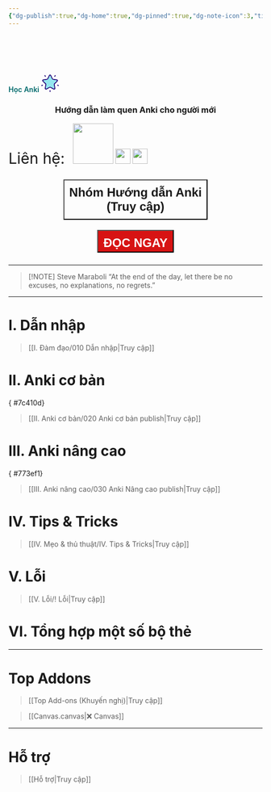 ```yaml
---
{"dg-publish":true,"dg-home":true,"dg-pinned":true,"dg-note-icon":3,"title":"HỌC ANKI","permalink":"/000-hoc-anki/","pinned":true,"tags":["gardenEntry"],"dgPassFrontmatter":true}
---
```


# <center> <?xml version="1.0" encoding="iso-8859-1"?><!-- Generator: Adobe Illustrator 19.0.0, SVG Export Plug-In . SVG Version: 6.00 Build 0)  --><svg xmlns="http://www.w3.org/2000/svg" xmlns:xlink="http://www.w3.org/1999/xlink" version="1.1" id="Layer_1" x="0px" y="0px" viewBox="0 0 512.001 512.001" style="enable-background:new 0 0 512.001 512.001;" xml:space="preserve" width="35">
<g>
	<path style="fill:#1E0478;" d="M502.663,305.716c7.091,2.31,10.981,9.927,8.671,17.018c-1.85,5.713-7.145,9.333-12.844,9.333   c-1.378,0-2.782-0.216-4.173-0.662l-23.19-7.536c-7.104-2.31-10.981-9.927-8.671-17.018c2.296-7.091,9.927-10.981,17.018-8.671   L502.663,305.716z"/>
	<path style="fill:#1E0478;" d="M480.756,167.103c3.998,12.304,0.729,25.567-8.549,34.616l-81.064,79.011   c-1.594,1.553-2.31,3.795-1.945,5.983l19.138,111.574c2.188,12.763-2.958,25.419-13.425,33.023   c-5.916,4.295-12.844,6.483-19.814,6.483c-5.375,0-10.764-1.297-15.748-3.917l-100.202-52.674c-1.972-1.04-4.322-1.04-6.28,0   l-100.202,52.674c-11.467,6.024-25.094,5.051-35.562-2.566c-10.481-7.604-15.627-20.259-13.439-33.023l19.138-111.574   c0.378-2.188-0.351-4.43-1.945-5.983l-81.064-79.011c-9.265-9.049-12.547-22.312-8.536-34.616   c3.998-12.318,14.438-21.124,27.255-22.987l112.034-16.275c2.188-0.324,4.092-1.702,5.078-3.701l50.094-101.512   C231.46,11.025,243.061,3.813,256,3.813c12.952,0,24.554,7.212,30.281,18.814l50.108,101.512c0.986,1.999,2.877,3.377,5.078,3.701   l112.034,16.275C466.305,145.979,476.759,154.785,480.756,167.103z M453.352,182.365c2.715-2.634,2.107-5.713,1.715-6.915   c-0.392-1.202-1.702-4.052-5.457-4.592l-112.02-16.288c-11.008-1.594-20.516-8.495-25.432-18.463L262.065,34.58   c-0.837-1.688-2.039-2.634-3.187-3.147s-2.242-0.608-2.877-0.608c-1.256,0-4.376,0.365-6.051,3.755l-50.108,101.526   c-4.916,9.968-14.425,16.869-25.419,18.463L62.389,170.857c-3.741,0.54-5.051,3.39-5.443,4.592   c-0.392,1.202-1.013,4.281,1.702,6.915l81.064,79.025c7.969,7.766,11.588,18.936,9.711,29.889l-19.138,111.574   c-0.635,3.728,1.675,5.862,2.688,6.605c1.026,0.743,3.768,2.283,7.118,0.513l100.202-52.674c4.916-2.593,10.319-3.89,15.708-3.89   c5.402,0,10.791,1.297,15.721,3.89l100.202,52.674c3.35,1.769,6.091,0.23,7.104-0.513c1.026-0.743,3.336-2.877,2.688-6.605   l-19.138-111.574c-1.877-10.953,1.756-22.123,9.711-29.889L453.352,182.365z"/>
</g>
<path style="fill:#94E7EF;" d="M455.068,175.449c0.392,1.202,0.999,4.281-1.715,6.915l-81.064,79.025  c-7.955,7.766-11.588,18.936-9.711,29.889l19.138,111.574c0.648,3.728-1.661,5.862-2.688,6.605  c-1.013,0.743-3.755,2.283-7.104,0.513l-100.202-52.674c-4.93-2.593-10.319-3.89-15.721-3.89c-5.389,0-10.791,1.297-15.708,3.89  L140.09,409.971c-3.35,1.769-6.091,0.23-7.118-0.513c-1.013-0.743-3.323-2.877-2.688-6.605l19.138-111.574  c1.877-10.953-1.742-22.123-9.711-29.889l-81.064-79.025c-2.715-2.634-2.093-5.713-1.702-6.915c0.392-1.202,1.702-4.052,5.443-4.592  l112.034-16.288c10.994-1.594,20.502-8.495,25.419-18.463L249.95,34.58c1.675-3.39,4.795-3.755,6.051-3.755  c0.635,0,1.729,0.095,2.877,0.608c1.148,0.513,2.35,1.459,3.187,3.147l50.094,101.526c4.916,9.968,14.425,16.869,25.432,18.463  l112.02,16.288C453.366,171.398,454.676,174.247,455.068,175.449z"/>
<g>
	<path style="fill:#1E0478;" d="M413.779,22.627c6.037,4.376,7.374,12.831,2.998,18.855l-14.344,19.733   c-2.634,3.647-6.753,5.578-10.94,5.578c-2.742,0-5.524-0.837-7.928-2.58c-6.024-4.39-7.361-12.831-2.985-18.868l14.344-19.733   C399.301,19.575,407.756,18.238,413.779,22.627z"/>
	<path style="fill:#1E0478;" d="M269.506,470.289v24.392c0,7.469-6.037,13.506-13.506,13.506c-7.455,0-13.506-6.037-13.506-13.506   v-24.392c0-7.455,6.051-13.506,13.506-13.506C263.469,456.783,269.506,462.834,269.506,470.289z"/>
	<path style="fill:#1E0478;" d="M131.365,45.264c4.376,6.037,3.039,14.479-2.985,18.868c-2.404,1.742-5.186,2.58-7.928,2.58   c-4.187,0-8.306-1.931-10.94-5.565L95.169,41.414c-4.376-6.037-3.039-14.492,2.985-18.868c6.037-4.39,14.492-3.052,18.868,2.985   L131.365,45.264z"/>
	<path style="fill:#1E0478;" d="M49.545,306.824c2.31,7.104-1.567,14.722-8.671,17.031l-23.19,7.536   c-1.391,0.446-2.796,0.662-4.173,0.662c-5.7,0-10.994-3.633-12.844-9.333c-2.31-7.104,1.58-14.722,8.671-17.031l23.19-7.536   C39.631,295.857,47.249,299.733,49.545,306.824z"/>
</g>
<g>
</g>
<g>
</g>
<g>
</g>
<g>
</g>
<g>
</g>
<g>
</g>
<g>
</g>
<g>
</g>
<g>
</g>
<g>
</g>
<g>
</g>
<g>
</g>
<g>
</g>
<g>
</g>
<g>
</g>
</svg>  <span style="font-weight: 600; color: #00696b;">Học Anki</span>          <?xml version="1.0" encoding="iso-8859-1"?><!-- Generator: Adobe Illustrator 19.0.0, SVG Export Plug-In . SVG Version: 6.00 Build 0)  --><svg xmlns="http://www.w3.org/2000/svg" xmlns:xlink="http://www.w3.org/1999/xlink" version="1.1" id="Layer_1" x="0px" y="0px" viewBox="0 0 512.001 512.001" style="enable-background:new 0 0 512.001 512.001;" xml:space="preserve" width="35">
<g>
	<path style="fill:#1E0478;" d="M502.663,305.716c7.091,2.31,10.981,9.927,8.671,17.018c-1.85,5.713-7.145,9.333-12.844,9.333   c-1.378,0-2.782-0.216-4.173-0.662l-23.19-7.536c-7.104-2.31-10.981-9.927-8.671-17.018c2.296-7.091,9.927-10.981,17.018-8.671   L502.663,305.716z"/>
	<path style="fill:#1E0478;" d="M480.756,167.103c3.998,12.304,0.729,25.567-8.549,34.616l-81.064,79.011   c-1.594,1.553-2.31,3.795-1.945,5.983l19.138,111.574c2.188,12.763-2.958,25.419-13.425,33.023   c-5.916,4.295-12.844,6.483-19.814,6.483c-5.375,0-10.764-1.297-15.748-3.917l-100.202-52.674c-1.972-1.04-4.322-1.04-6.28,0   l-100.202,52.674c-11.467,6.024-25.094,5.051-35.562-2.566c-10.481-7.604-15.627-20.259-13.439-33.023l19.138-111.574   c0.378-2.188-0.351-4.43-1.945-5.983l-81.064-79.011c-9.265-9.049-12.547-22.312-8.536-34.616   c3.998-12.318,14.438-21.124,27.255-22.987l112.034-16.275c2.188-0.324,4.092-1.702,5.078-3.701l50.094-101.512   C231.46,11.025,243.061,3.813,256,3.813c12.952,0,24.554,7.212,30.281,18.814l50.108,101.512c0.986,1.999,2.877,3.377,5.078,3.701   l112.034,16.275C466.305,145.979,476.759,154.785,480.756,167.103z M453.352,182.365c2.715-2.634,2.107-5.713,1.715-6.915   c-0.392-1.202-1.702-4.052-5.457-4.592l-112.02-16.288c-11.008-1.594-20.516-8.495-25.432-18.463L262.065,34.58   c-0.837-1.688-2.039-2.634-3.187-3.147s-2.242-0.608-2.877-0.608c-1.256,0-4.376,0.365-6.051,3.755l-50.108,101.526   c-4.916,9.968-14.425,16.869-25.419,18.463L62.389,170.857c-3.741,0.54-5.051,3.39-5.443,4.592   c-0.392,1.202-1.013,4.281,1.702,6.915l81.064,79.025c7.969,7.766,11.588,18.936,9.711,29.889l-19.138,111.574   c-0.635,3.728,1.675,5.862,2.688,6.605c1.026,0.743,3.768,2.283,7.118,0.513l100.202-52.674c4.916-2.593,10.319-3.89,15.708-3.89   c5.402,0,10.791,1.297,15.721,3.89l100.202,52.674c3.35,1.769,6.091,0.23,7.104-0.513c1.026-0.743,3.336-2.877,2.688-6.605   l-19.138-111.574c-1.877-10.953,1.756-22.123,9.711-29.889L453.352,182.365z"/>
</g>
<path style="fill:#94E7EF;" d="M455.068,175.449c0.392,1.202,0.999,4.281-1.715,6.915l-81.064,79.025  c-7.955,7.766-11.588,18.936-9.711,29.889l19.138,111.574c0.648,3.728-1.661,5.862-2.688,6.605  c-1.013,0.743-3.755,2.283-7.104,0.513l-100.202-52.674c-4.93-2.593-10.319-3.89-15.721-3.89c-5.389,0-10.791,1.297-15.708,3.89  L140.09,409.971c-3.35,1.769-6.091,0.23-7.118-0.513c-1.013-0.743-3.323-2.877-2.688-6.605l19.138-111.574  c1.877-10.953-1.742-22.123-9.711-29.889l-81.064-79.025c-2.715-2.634-2.093-5.713-1.702-6.915c0.392-1.202,1.702-4.052,5.443-4.592  l112.034-16.288c10.994-1.594,20.502-8.495,25.419-18.463L249.95,34.58c1.675-3.39,4.795-3.755,6.051-3.755  c0.635,0,1.729,0.095,2.877,0.608c1.148,0.513,2.35,1.459,3.187,3.147l50.094,101.526c4.916,9.968,14.425,16.869,25.432,18.463  l112.02,16.288C453.366,171.398,454.676,174.247,455.068,175.449z"/>
<g>
	<path style="fill:#1E0478;" d="M413.779,22.627c6.037,4.376,7.374,12.831,2.998,18.855l-14.344,19.733   c-2.634,3.647-6.753,5.578-10.94,5.578c-2.742,0-5.524-0.837-7.928-2.58c-6.024-4.39-7.361-12.831-2.985-18.868l14.344-19.733   C399.301,19.575,407.756,18.238,413.779,22.627z"/>
	<path style="fill:#1E0478;" d="M269.506,470.289v24.392c0,7.469-6.037,13.506-13.506,13.506c-7.455,0-13.506-6.037-13.506-13.506   v-24.392c0-7.455,6.051-13.506,13.506-13.506C263.469,456.783,269.506,462.834,269.506,470.289z"/>
	<path style="fill:#1E0478;" d="M131.365,45.264c4.376,6.037,3.039,14.479-2.985,18.868c-2.404,1.742-5.186,2.58-7.928,2.58   c-4.187,0-8.306-1.931-10.94-5.565L95.169,41.414c-4.376-6.037-3.039-14.492,2.985-18.868c6.037-4.39,14.492-3.052,18.868,2.985   L131.365,45.264z"/>
	<path style="fill:#1E0478;" d="M49.545,306.824c2.31,7.104-1.567,14.722-8.671,17.031l-23.19,7.536   c-1.391,0.446-2.796,0.662-4.173,0.662c-5.7,0-10.994-3.633-12.844-9.333c-2.31-7.104,1.58-14.722,8.671-17.031l23.19-7.536   C39.631,295.857,47.249,299.733,49.545,306.824z"/>
</g>
<g>
</g>
<g>
</g>
<g>
</g>
<g>
</g>
<g>
</g>
<g>
</g>
<g>
</g>
<g>
</g>
<g>
</g>
<g>
</g>
<g>
</g>
<g>
</g>
<g>
</g>
<g>
</g>
<g>
</g>
</svg> </center>

### <center>Hướng dẫn làm quen Anki cho người mới</center>

<span style="font-size: 30px;">Liên hệ: </span> &nbsp; [<img  src="https://i.imgur.com/CZ7hhJg.png" width="80">](https://www.facebook.com/tui.la.phuc747)  [<img  src="https://i.imgur.com/HNBJNZE.png" width="30">](https://zalo.me/346598402) [<img  src="https://i.imgur.com/9PROKnb.png" width="30">](https://t.me/lehoangphuc747)

<div style="display: flex; flex-direction: column; align-items: center; cursor: pointer;">
  <a href="https://www.facebook.com/groups/ankikhoa2/" target="_blank">
    <button style="font-size: 24px; padding: 10px; margin: 10px 0; background: var(--text-accent); font-weight: 600; color: var(--text-on-accent); height: 100%; width-max:90%;">Nhóm Hướng dẫn Anki <br>(Truy cập)</button>
  </a>
  <a href="https://hocanki.vercel.app/i-dam-dao/cach-huong-dan-anki-hoat-dong/" target="_blank">
    <button style="height:45px;font-size: 24px; padding: 10px; margin: 10px 0; background: #D71313; font-weight: 600; color: white;">ĐỌC NGAY</button>
  </a>
</div>

---
> [!NOTE] Steve Maraboli
> “At the end of the day, let there be no excuses, no explanations, no regrets.”




___

# I. Dẫn nhập

> [[I. Đàm đạo/010 Dẫn nhập\|Truy cập]]

# II. Anki cơ bản
{ #7c410d}


> [[II. Anki cơ bản/020 Anki cơ bản publish\|Truy cập]]

# III. Anki nâng cao
{ #773ef1}


> [[III. Anki nâng cao/030 Anki Nâng cao publish\|Truy cập]]

# IV. Tips & Tricks
> [[IV. Mẹo & thủ thuật/IV. Tips & Tricks\|Truy cập]]

# V. Lỗi
> [[V. Lỗi/! Lỗi\|Truy cập]]

# VI. Tổng hợp một số bộ thẻ
___

# Top Addons
> [[Top Add-ons (Khuyến nghị)\|Truy cập]]

> [[Canvas.canvas|❌ Canvas]]

___
# Hỗ trợ
> [[Hỗ trợ\|Truy cập]]